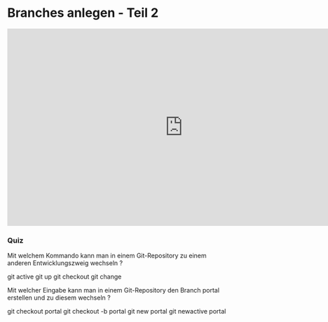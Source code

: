 # Branches anlegen - Teil 2

<iframe width="800" height="450" src="https://www.youtube-nocookie.com/embed/TfvwbpxzSiI?showinfo=0" frameborder="0" allowfullscreen></iframe>

### Quiz

<quiz name="">
     <question>
        <p>Mit welchem Kommando kann man in einem Git-Repository zu einem anderen Entwicklungszweig wechseln ?</p>
        <answer>git active</answer>
        <answer>git up</answer>
        <answer correct>git checkout</answer>
        <answer>git change</answer>
    </question>
    <question>
        <p>Mit welcher Eingabe kann man in einem Git-Repository den Branch portal erstellen und zu diesem wechseln ?</p>
        <answer>git checkout portal</answer>
        <answer correct>git checkout -b portal</answer>
        <answer>git new portal</answer>
        <answer>git newactive portal</answer>
    </question>
</quiz>
